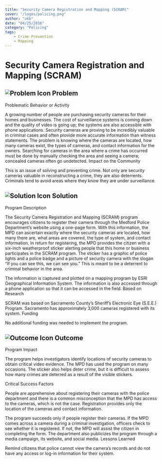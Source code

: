 ```yaml
---
title: "Security Camera Registration and Mapping (SCRAM)"
cover: "/logos/policing.png"
author: "okb"
date: "04/25/2016"
category: "Policing"
tags:
    - Crime Prevention
    - Mapping  
---
```


# Security Camera Registration and Mapping (SCRAM)

## ![Problem Icon](https://github.com/google/material-design-icons/raw/master/alert/1x_web/ic_error_outline_black_48dp.png "Problem") Problem

Problematic Behavior or Activity

A growing number of people are purchasing security cameras for their homes and businesses. The cost of surveillance systems is coming down and the quality of video is going up; the systems are also accessible with phone applications. Security cameras are proving to be incredibly valuable in criminal cases and often provide more accurate information than witness statements. The problem is knowing where the cameras are located, how many cameras exist, the types of cameras, and contact information for the owners. Searching for cameras in the area where a crime has occurred must be done by manually checking the area and seeing a camera; concealed cameras often go undetected.
Impact on the Community

This is an issue of solving and preventing crime. Not only are security cameras valuable in reconstructing a crime, they are also deterrents. Criminals tend to avoid areas where they know they are under surveillance.
## ![Solution Icon](https://github.com/google/material-design-icons/raw/master/action/1x_web/ic_lightbulb_outline_black_48dp.png "Solution") Solution

Program Description

The Security Camera Registration and Mapping (SCRAM) program encourages citizens to register their camera through the Medford Police Department’s website using a one-page form. With this information, the MPD can ascertain exactly where the security cameras are located, how many there are, what areas are covered, the type of system, and contact information. In return for registering, the MPD provides the citizen with a six-inch weatherproof sticker alerting people that this home or business participates in the SCRAM program. The sticker has a graphic of police lights and a police badge and a picture of security camera with the slogan “If you can see this, we can see you.” This is meant to be a deterrent to criminal behavior in the area.

The information is captured and plotted on a mapping program by ESRI Geographical Information System. The information is also accessed through a phone application so that it can be accessed in the field.
Based on Research

SCRAM was based on Sacramento County’s Sheriff’s Electronic Eye (S.E.E.) Program. Sacramento has approximately 3,000 cameras registered with its system.
Funding

No additional funding was needed to implement the program.
## ![Outcome Icon](https://github.com/google/material-design-icons/raw/master/action/1x_web/ic_view_list_black_48dp.png "Outcome") Outcome

Program Impact

The program helps investigators identify locations of security cameras to obtain critical video evidence. The MPD has used the program on many occasions. The sticker also helps deter crime, but it is difficult to assess how many crimes are deterred as a result of the visible stickers.

Critical Success Factors

People are apprehensive about registering their cameras with the police department and there is a common misconception that the MPD has access to the cameras, which is not the case. Registration provides only the location of the cameras and contact information.

The program succeeds only if people register their cameras. If the MPD comes across a camera during a criminal investigation, officers check to see whether it is registered. If not, the MPD will assist the citizen in completing the form. The department also publicizes the program through a media campaign, its website, and social media.
Lessons Learned

Remind citizens that police cannot view the camera’s records and do not have any access or log-in information for their system.
